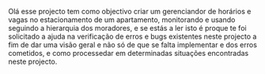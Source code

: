 Olá esse projecto tem como objectivo criar um gerenciandor de horários e vagas no estacionamento de um apartamento, monitorando e usando seguindo a hierarquia dos moradores, e se estás a ler isto é proque te foi solicitado a ajuda na verificação de erros e bugs existentes neste projecto a fim de dar uma visão geral e não só de que se falta implementar e dos erros cometidos, e como processedar em determinadas situações encontradas neste projecto. 
